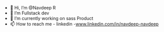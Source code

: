 - 👋 Hi, I’m @Navdeep R
- 👀 I’m Fullstack dev
- 🌱 I’m currently working on sass Product
- 📫 How to reach me - linkedin -www.linkedin.com/in/navdeep-navdeep
